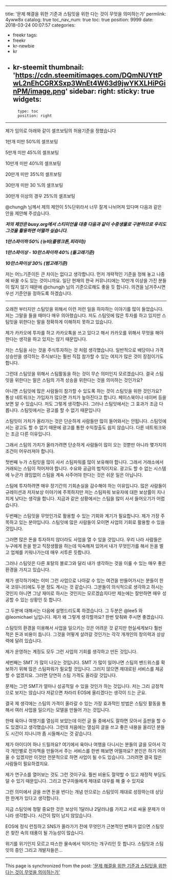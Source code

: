 
---
title: '문제 해결을 위한 기준과 스팀잇을 위한 다는 것이 무엇을 의미하는가'
permlink: 4yww8x
catalog: true
toc_nav_num: true
toc: true
position: 9999
date: 2018-03-24 00:07:57
categories:
- freekr
tags:
- freekr
- kr-newbie
- kr
- kr-steemit
thumbnail: 'https://cdn.steemitimages.com/DQmNUYttPwL2nEhCGRXSxp3WnEt4W63d9jwYKXLHiPGinPM/image.png'
sidebar:
    right:
        sticky: true
widgets:
    -
        type: toc
        position: right
---


제가 임의로 아래와 같이 셀프보팅의 허용기준을 정했습니다 

1만개 미만 50%의 셀프보팅

5만개 미만 45%의 셀프보팅

10만개 미만 40%의 셀프보팅

20만개 미만 35%의 셀프보팅

30만개 미만 30 %의 셀프보팅

30만개 이상의 경우 25%의 셀프보팅



@chungjh 님께서 제의 제안이 5%단위라서 너무 잘게 나뉘어져 있다며 다음과 같은 안을 제안해 주셨습니다.

 ***저의 제안은 busy.org에서 스티미언을 대충 다음과 같이 수중생물로 구분하므로 우리도 그것을 활용하면 어떨까 싶습니다.***

***1만스파이하 50% (뉴비(플랭크톤,피라미))***

***1만스파이상 - 10만스파이하 40% (돌고래기준)***

***10만스파이상 30% (범고래기준)***

저는 어느기준이든 큰 차이는 없다고 생각합니다. 먼저 개략적인 기준을 정해 놓고 나중에 바꿀 수도 있는 것이니까요. 일단 현재의 한국 커뮤니티에는 10만개 이상을 가진 분들이 많지 않기 때문에 @chungjh 님의 기준으로해도 좋을 듯 합니다.  의견을 남겨주시면 우선 기준안을 정하도록 하겠습니다.

---

오래전 부터지만 스팀잇을 위해서 이런 저런 일을 하자하는 이야기를 많이 들었습니다. 
저는 그말을 들을 때마다 매우 의아했습니다. 
저도 스팀잇에 많은 투자를 하고 있지만 스팀잇을 위한다는 말을 정확하게 이해하지 못하고 있습니다.

제가 카카오에 투자를 하고 카카오톡을 쓰고 있다고 해서 카카오를 위해서 무엇을 해야 한다는 생각을 하고 있지는 않기 때문입니다. 

저는 스팀을 사는 것을 주식투자하는 것 처럼 생각했습니다. 일반적으로 배당이나 가격 상승만을 생각하는 주식보다는 훨씬 직접 참가할 수 있는 여지가 많은 것이 장점이기도 합니다.

그런데 스팀잇을 위해서 스팀활동을 하는 것이 무슨 의미인지 모르겠습니다. 
결국 스팀잇을 위한다는 말은 스팀의 가격 상승을 위한다는 것을 의미하는 것인가요?

아니면 스팀잇에 많은 사람들이 참가할 수 있도록 하는 것이 스팀잇을 위한 것인가요?
통상 네트워크는 가입자가 많으면 가치가 높아진다고 합니다. 페이스북이나 네이버 등을 보면 알 수 있습니다.
저도 그렇게 생각합니다. 그러나 스팀잇에서는 그 효과가 조금 다릅니다. 
스팀잇에서는 광고를 할 수 없기 때문입니다

스팀잇이 가치가 올라가는 것은 단순하게 사람들만 많이 들어와서는 안됩니다. 스팀잇에서는 광고도 할 수 없기 때문에 광고를 통한 수익창출도 쉽지 않습니다. 다른 네트워크와는 조금 다른 이유입니다. 

그래서 스팀의 가치가 올라가려면 단순하게 사람들이 많이 오는 것뿐만 아니라 몇가지의 조건이 어우러져야 합니다. 

첫번째 누가 스팀잇을 많이 사서 스팀파워를 많이 보유해야 합니다. 그래서 거래소에서 거래되는 스팀이 적어져야 합니다. 수요와 공급의 법칙이지요. 광고도 할 수 없는 시스템에 누군가 끊임없이 스팀을 계속 사주어야 한다는 것은 쉬운 일은 아닙니다. 

스팀에 투자하려면 매우 장기간의 기회손실을 감수해야 하는 이유입니다. 많은 사람들이 규레이션과 저자보상 이야기에 주목하지만 저는 스팀파워 보유자에 대한 보상률이 지나치게 낮다는 생각을 합니다. 
지금과 같은 상황에서는 스팀을 많이 사서 들어오기가 어렵습니다. 

두번째는 스팀잇을 무엇인가로 활용할 수 있는 기회와 계기가 필요합니다. 제가 가장 주목하고 있는 분야입니다.  스팀잇에 많은 사람들이 모이면 사업의 기회로 활용할 수 있을 것입니다. 

그러면 많은 돈을 투자하지 않더라도 사업을 열 수 있을 것입니다. 우리 나라 사람들은 누구에게 돈을 받고 직장생활을 하는데 익숙해져 있어서 내가 무엇인가를 해서 돈을 벌고 업체를 키워나가는데 매우 서투른 듯합니다. 

그러나 스팀잇은 다른 포탈의 블로그와 달리 내가 생각하는 것을 이룰 수 있는 매우 좋은 환경을 가지고 있습니다.  

제가 생각하기에는 이미 그런 사업으로 나아갈 수 있는  여건을 만들어가시는 분들이 한국 코뮤니티에도 두분 정도 계시는 것 같습니다. 그분들이 의식적으로 생각하고 하시는 것인지 아니면 그냥 재미로 하시는 것인지는 모르겠습지다만 제눈에는 잘만하면 매우 성공할 수 있는 상황인 듯 합니다. 

그 두분에 대해서는 다음에 설명드리도록 하겠습니다. 그 두분은 @lee5 와 @leomichael 님입니다. 제가 왜 그렇게 생각할까요? 한번 맞춰봐 주시면 좋겠습니다.  

스팀잇의 환경을 이용해서 사업을 일으키는 것은 어려운 것 같지만 현실세계보다 훨씬 적은 돈과 비용이 듭니다. 그것을 어떻게 살려갈 것인가는 각각 개개인의 창의력과 상상력에 달려 있습니다.

제가 운영하는 계정도 모두 그런 사업의 기회를 생각하고 만든 것입니다. 

세번째는  SMT 가 많이 나오는 것입니다.  SMT 가 많이 일어나면 스팀의 밴드위스를 확보하기 위해 많은 스팀파워가 필요할 것입니다.  그러지 않으면 제대로된 서비스를 제공할 수 없겠지요. 그러면 당연히 스팀 가격도 올라갈 것입니다. 

문제는 그런   SMT가 얼마나 성공적일 수 있을 것인가 하는 것입니다. 저는 그리 긍정적으로 보지는 않습니다 
저같으면 차라리  EOS에 올리겠다는 생각이 드는 군요.

결국 제 생각에는 스팀의 가격이 올라갈 수 있는 가장 효과적인 방법은 스팀잇 활동을 통해서 여러 사업을 일으키는 모델을 만들어 가는 것입니다.

한때 육아나 여행기를 열심히 보았는데 이런 글 들 중에서도 잘하면 모아서 출판을 할 수도 있겠다고 생각했습니다. 그런데 처음에는 열심히 글을 쓰고 좋은 내용을 올리던 분들도 시간이 지나니까 좀 시들해시는 것 같습니다. 

제가 아이디어 하나 드릴까요? 여기에서 육아나 여행을 다니시는 분들의 글을 모아서 각각 개인별로 전자책을 만들어서 주는 서비스를 한번 해보면 어떨까요? 본인은 하기 어려울 수 있겠지만 이것만 전문적으로 하면 사업이 될 수도 있습니다. 그러려면 결국 많은 사람들이 필요하겠지요.

제가 연구소를 열어보는 것도 그런 것이구요. 훨씬 비용도 절약할 수 있고 재정적 부담도 덜 수 있기 때문입니다.
그리고 연구자들에게 제대로 대우를 해 줄 수 있지요

그런 의미에서 글을 쓰면 돈을 번다는 개념 만으로는 스팀잇이 제대로 성장하는데 상당한 한계가 있다고 생각합니다. 

지금 스팀잇에 정말 중요한 것은 보상이 1달러냐 2달러냐를 가지고 서로 싸울 문제가 아니라 생각합니다. 
시간이 많이 남지 않았습니다. 

 EOS에 정식 런칭하고 SNS가 올라가기 전에 무엇인가 근본적인 변화가 없으면 스팀잇은 찾잔 속의 태풍이 될 가능성이 많습니다. 

위기를 위기인지 모르고 따스한 물속에서 익어가는 개구리인 듯 합니다. 스팀잇과 스팀잇의 증인 그리고 개발자들은...

- - -

This page is synchronized from the post: ['문제 해결을 위한 기준과 스팀잇을 위한 다는 것이 무엇을 의미하는가'](https://steemit.com/@oldstone/4yww8x)
